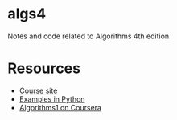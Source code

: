 # algs4
Notes and code related to Algorithms 4th edition


# Resources
* [Course site](https://algs4.cs.princeton.edu)
* [Examples in Python](https://github.com/shellfly/algs4-py)
* [Algorithms1 on Coursera](https://www.coursera.org/learn/algorithms-part1/home/welcome)
